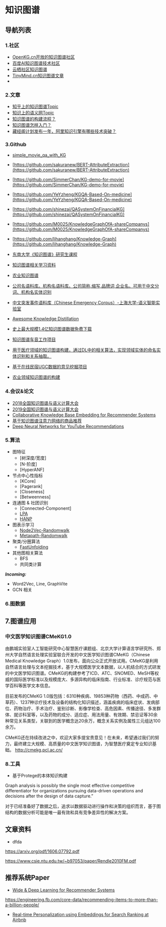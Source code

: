 # 知识图谱



## 导航列表



### 1.社区

- [OpenKG.cn开放的知识图谱社区](http://blog.openkg.cn/)
- [百度AI知识图谱技术社区](https://ai.baidu.com/forum/topic/list/174/0)
- [云栖社区知识图谱](https://yq.aliyun.com/tags/type_blog-tagid_17200/?spm=a2c4e.11153940.blogcont208444.7.da357c34K3yOPj)
- [TinyMind.cn知识图谱文章](https://www.tinymind.cn/search?filter=%E7%9F%A5%E8%AF%86%E5%9B%BE%E8%B0%B1)
- 







### 2.文章

- [知乎上的知识图谱Topic](https://www.zhihu.com/topic/19838204/hot)
- [知识上的语义网Topic](https://www.zhihu.com/topic/19551341/hot)
- [知识图谱的构建流程？](https://www.zhihu.com/question/299907037)
- [知识图谱怎样入门？](https://www.zhihu.com/question/52368821/answer/138745422)
- [藏经阁计划发布一年，阿里知识引擎有哪些技术突破？](https://yq.aliyun.com/articles/696145?utm_content=g_1000049786)





### 3.Github


- [simple_movie_qa_with_KG](https://github.com/IrvingBei/simple_movie_qa_with_KG)

- [https://github.com/sakuranew/BERT-AttributeExtraction](https://github.com/sakuranew/BERT-AttributeExtraction)

- [https://github.com/SimmerChan/KG-demo-for-movie](https://github.com/SimmerChan/KG-demo-for-movie)

- [https://github.com/YeYzheng/KGQA-Based-On-medicine](https://github.com/YeYzheng/KGQA-Based-On-medicine)

- [https://github.com/shinezai/QASystemOnFinancialKG](https://github.com/shinezai/QASystemOnFinancialKG)

- [https://github.com/M0025/KnowledgeGraphOfA-shareCompanys](https://github.com/M0025/KnowledgeGraphOfA-shareCompanys)

- [https://github.com/lihanghang/Knowledge-Graph](https://github.com/lihanghang/Knowledge-Graph)

- [东南大学《知识图谱》研究生课程](https://github.com/npubird/KnowledgeGraphCourse)

- [知识图谱相关学习资料](https://github.com/husthuke/awesome-knowledge-graph)

- [农业知识图谱](https://github.com/qq547276542/Agriculture_KnowledgeGraph)

- [公司名语料库。机构名语料库。公司简称,缩写,品牌词,企业名。可用于中文分词、机构名实体识别](https://github.com/wainshine/Company-Names-Corpus)

- [中文突发事件语料库（Chinese Emergency Corpus）-上海大学-语义智能实验室](https://github.com/shijiebei2009/CEC-Corpus)

- [Awesome Knowledge Distillation](https://github.com/dkozlov/awesome-knowledge-distillation)


- [史上最大规模1.4亿知识图谱数据免费下载](https://github.com/ownthink/KnowledgeGraph)

- [知识图谱车音工作项目](https://github.com/qiu997018209/KnowledgeGraph)

- [用于医疗领域的知识图谱构建，通过DL中的相关算法，实现领域实体的命名实体识别和关系抽取。](https://github.com/anxiang1836/insurance_ner_nre)

- [基于在线民宿UGC数据的意见挖掘项目](https://github.com/CarryChang/Customer_Satisfaction_Analysis)


- [农业领域知识图谱的构建](https://github.com/zhangyqCS/KnowledgeGraph_Agriculture)


### 4.会议&论文

- [2018全国知识图谱与语义计算大会](http://www.ccks2018.cn/)
- [2019全国知识图谱与语义计算大会](http://www.ccks2019.cn/)
- [Collaborative Knowledge Base Embedding for
Recommender Systems](https://www.kdd.org/kdd2016/papers/files/adf0066-zhangA.pdf)
- [基于知识图谱注意力网络的商品推荐](https://arxiv.org/pdf/1905.07854.pdf)
- [Deep Neural Networks for YouTube Recommendations](http://static.googleusercontent.com/media/research.google.com/en//pubs/archive/45530.pdf)



### 5.算法

* 图特征
	* [树深度/宽度]
	* [N-阶度]
	* [HyperANF]
* 节点中心性指标
	* [KCore]
	* [Pagerank]
	* [Closeness]
	* [Betweenness]
* 连通图 & 社团识别
	* [Connected-Component]
	* [LPA](../example/lpa.cc)
	* [HANP](../example/hanp.cc)
* 图表示学习
	* [Node2Vec-Randomwalk](../example/node2vec_randomwalk.cc)
	* [Metapath-Randomwalk](../example/metapath_randomwalk.cc)
* 聚类/分圈算法
	* [FastUnfolding](../example/fast_unfolding_simple.cc)
* 其他图相关算法
	* BFS
	* 共同类计算

***Incoming:***

* Word2Vec, Line, GraphVite
* GCN 相关



### 6.图数据



## 7.图谱应用

### 中文医学知识图谱CMeKG1.0

由鹏城实验室人工智能研究中心智慧医疗课题组、北京大学计算语言学研究所、郑州大学自然语言处理实验室联合开发的中文医学知识图谱CMeKG（Chinese Medical Knowledge Graph）1.0发布，面向公众正式开放试用。CMeKG是利用自然语言处理与文本挖掘技术，基于大规模医学文本数据，以人机结合的方式研发的中文医学知识图谱。CMeKG的构建参考了ICD、ATC、SNOMED、MeSH等权威的国际医学标准以及规模庞大、多源异构的临床指南、行业标准、诊疗规范与医学百科等医学文本信息。

目前发布的CMeKG 1.0版包括：6310种疾病、19853种药物（西药、中成药、中草药）、1237种诊疗技术及设备的结构化知识描述，涵盖疾病的临床症状、发病部位、药物治疗、手术治疗、鉴别诊断、影像学检查、高危因素、传播途径、多发群体、就诊科室等，以及药物的成分、适应症、用法用量、有效期、禁忌证等30余种常见关系类型，关联到的医学概念达20余万，概念关系实例及属性三元组达100余万。

CMeKG还在持续改进之中，欢迎大家多提宝贵意见！在未来，希望通过我们的努力，最终建立大规模、高质量的中文医学知识图谱，为智慧医疗奠定专业知识基础。
http://cmekg.pcl.ac.cn/



### 8.工具

- 基于Protege的本体知识构建






Graph analysis is possibly the single most effective competitive differentiator for organizations pursuing data-driven operations and decisions after the design of data capture.”
 
 
 
 
 
 对于已经准备好了数据之后，追求以数据驱动进行操作和决策的组织而言，基于图结构的数据分析可能是唯一最有效和具有竞争差异性的解决方案。
 
 
 
 ## 文章资料
 
 - dfda
 
 https://arxiv.org/pdf/1606.07792.pdf
 
 
  https://www.csie.ntu.edu.tw/~b97053/paper/Rendle2010FM.pdf
  
## 推荐系统Paper
- [Wide & Deep Learning for Recommender Systems](https://arxiv.org/pdf/1606.07792.pdf)


https://engineering.fb.com/core-data/recommending-items-to-more-than-a-billion-people/

- [Real-time Personalization using Embeddings for Search Ranking at Airbnb](https://astro.temple.edu/~tua95067/kdd2018.pdf)


